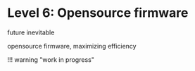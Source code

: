 # Level 6: Opensource firmware

future inevitable

opensource firmware, maximizing efficiency 


!!! warning "work in progress"




